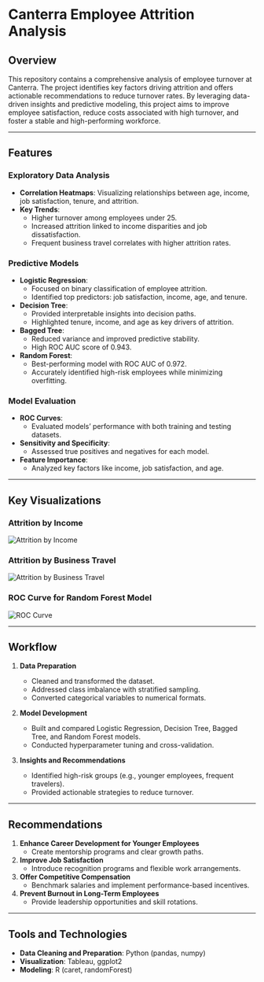 # Canterra Employee Attrition Analysis

## Overview
This repository contains a comprehensive analysis of employee turnover at Canterra. The project identifies key factors driving attrition and offers actionable recommendations to reduce turnover rates. By leveraging data-driven insights and predictive modeling, this project aims to improve employee satisfaction, reduce costs associated with high turnover, and foster a stable and high-performing workforce.

---

## Features

### **Exploratory Data Analysis**
- **Correlation Heatmaps**: Visualizing relationships between age, income, job satisfaction, tenure, and attrition.
- **Key Trends**:
  - Higher turnover among employees under 25.
  - Increased attrition linked to income disparities and job dissatisfaction.
  - Frequent business travel correlates with higher attrition rates.

### **Predictive Models**
- **Logistic Regression**:
  - Focused on binary classification of employee attrition.
  - Identified top predictors: job satisfaction, income, age, and tenure.
- **Decision Tree**:
  - Provided interpretable insights into decision paths.
  - Highlighted tenure, income, and age as key drivers of attrition.
- **Bagged Tree**:
  - Reduced variance and improved predictive stability.
  - High ROC AUC score of 0.943.
- **Random Forest**:
  - Best-performing model with ROC AUC of 0.972.
  - Accurately identified high-risk employees while minimizing overfitting.

### **Model Evaluation**
- **ROC Curves**:
  - Evaluated models’ performance with both training and testing datasets.
- **Sensitivity and Specificity**:
  - Assessed true positives and negatives for each model.
- **Feature Importance**:
  - Analyzed key factors like income, job satisfaction, and age.

---

## Key Visualizations
### Attrition by Income
![Attrition by Income](images/attrition_by_income.png)

### Attrition by Business Travel
![Attrition by Business Travel](images/attrition_by_travel.png)

### ROC Curve for Random Forest Model
![ROC Curve](images/roc_curve_random_forest.png)

---

## Workflow

1. **Data Preparation**
   - Cleaned and transformed the dataset.
   - Addressed class imbalance with stratified sampling.
   - Converted categorical variables to numerical formats.

2. **Model Development**
   - Built and compared Logistic Regression, Decision Tree, Bagged Tree, and Random Forest models.
   - Conducted hyperparameter tuning and cross-validation.

3. **Insights and Recommendations**
   - Identified high-risk groups (e.g., younger employees, frequent travelers).
   - Provided actionable strategies to reduce turnover.

---

## Recommendations
1. **Enhance Career Development for Younger Employees**
   - Create mentorship programs and clear growth paths.
2. **Improve Job Satisfaction**
   - Introduce recognition programs and flexible work arrangements.
3. **Offer Competitive Compensation**
   - Benchmark salaries and implement performance-based incentives.
4. **Prevent Burnout in Long-Term Employees**
   - Provide leadership opportunities and skill rotations.

---

## Tools and Technologies
- **Data Cleaning and Preparation**: Python (pandas, numpy)
- **Visualization**: Tableau, ggplot2
- **Modeling**: R (caret, randomForest)


